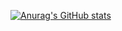 [![Anurag's GitHub stats](https://github-readme-stats.vercel.app/api?username=wotjs020708)](https://github.com/anuraghazra/github-readme-stats)

